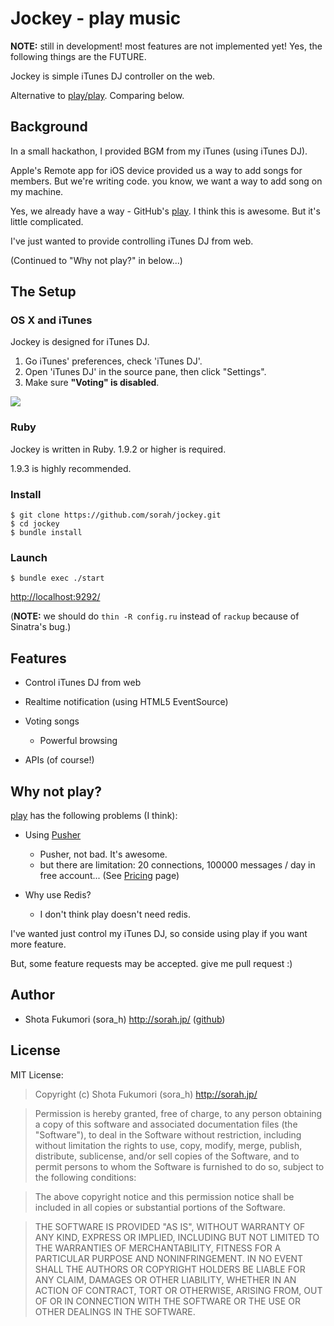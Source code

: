 # Jockey - play music

__NOTE:__ still in development! most features are not implemented yet!
Yes, the following things are the FUTURE.

Jockey is simple iTunes DJ controller on the web.

Alternative to [play/play](https://github.com/play/play).
Comparing below.

## Background

In a small hackathon, I provided BGM from my iTunes (using iTunes DJ).

Apple's Remote app for iOS device provided us a way to add songs for members.
But we're writing code. you know, we want a way to add song on my machine.

Yes, we already have a way - GitHub's [play](https://github.com/play/play).
I think this is awesome. But it's little complicated.

I've just wanted to provide controlling iTunes DJ from web.

(Continued to "Why not play?" in below...)

## The Setup

### OS X and iTunes

Jockey is designed for iTunes DJ.

1. Go iTunes' preferences, check 'iTunes DJ'.
2. Open 'iTunes DJ' in the source pane, then click "Settings".
3. Make sure __"Voting" is disabled__.

![](https://img.skitch.com/20120506-f5b263ncc711qeuypp5bd29pnw.png)

### Ruby

Jockey is written in Ruby. 1.9.2 or higher is required.

1.9.3 is highly recommended.

### Install

    $ git clone https://github.com/sorah/jockey.git
    $ cd jockey
    $ bundle install

### Launch

    $ bundle exec ./start

<http://localhost:9292/>

(__NOTE:__ we should do `thin -R config.ru` instead of `rackup` because of Sinatra's bug.)

## Features

* Control iTunes DJ from web
* Realtime notification (using HTML5 EventSource)
* Voting songs

  * Powerful browsing

* APIs (of course!)

## Why not play?

[play](https://github.com/play/play) has the following problems (I think):

* Using [Pusher](http://pusher.com/)

  * Pusher, not bad. It's awesome.
  * but there are limitation: 20 connections, 100000 messages / day in free account... (See [Pricing](http://pusher.com/pricing) page)

* Why use Redis?

  * I don't think play doesn't need redis.

I've wanted just control my iTunes DJ, so conside using play if you want more feature.

But, some feature requests may be accepted. give me pull request :)

## Author

* Shota Fukumori (sora\_h) <http://sorah.jp/> ([github](https://github.com/sorah))

## License

MIT License:

>Copyright (c) Shota Fukumori (sora\_h) <http://sorah.jp/>

>Permission is hereby granted, free of charge, to any person obtaining a copy of this software and associated documentation files (the "Software"), to deal in the Software without restriction, including without limitation the rights to use, copy, modify, merge, publish, distribute, sublicense, and/or sell copies of the Software, and to permit persons to whom the Software is furnished to do so, subject to the following conditions:

>The above copyright notice and this permission notice shall be included in all copies or substantial portions of the Software.

>THE SOFTWARE IS PROVIDED "AS IS", WITHOUT WARRANTY OF ANY KIND, EXPRESS OR IMPLIED, INCLUDING BUT NOT LIMITED TO THE WARRANTIES OF MERCHANTABILITY, FITNESS FOR A PARTICULAR PURPOSE AND NONINFRINGEMENT. IN NO EVENT SHALL THE AUTHORS OR COPYRIGHT HOLDERS BE LIABLE FOR ANY CLAIM, DAMAGES OR OTHER LIABILITY, WHETHER IN AN ACTION OF CONTRACT, TORT OR OTHERWISE, ARISING FROM, OUT OF OR IN CONNECTION WITH THE SOFTWARE OR THE USE OR OTHER DEALINGS IN THE SOFTWARE.
